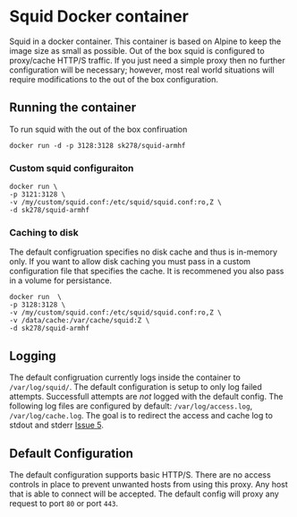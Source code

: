 # Squid Docker container
Squid in a docker container.  This container is based on Alpine to keep the image size as small as possible.  Out of the box squid is configured to proxy/cache HTTP/S traffic.  If you just need a simple proxy then no further configuration will be necessary; however, most real world situations will require modifications to the out of the box configuration.

## Running the container
To run squid with the out of the box confiruation 

```
docker run -d -p 3128:3128 sk278/squid-armhf
```


### Custom squid configuraiton

```
docker run \
-p 3121:3128 \
-v /my/custom/squid.conf:/etc/squid/squid.conf:ro,Z \
-d sk278/squid-armhf
```

### Caching to disk
The default configruation specifies no disk cache and thus is in-memory only.  If you want to allow disk caching you must pass in a custom configuration file that specifies the cache.  It is recommened you also pass in a volume for persistance.

```
docker run  \
-p 3128:3128 \
-v /my/custom/squid.conf:/etc/squid/squid.conf:ro,Z \
-v /data/cache:/var/cache/squid:Z \
-d sk278/squid-armhf
```


## Logging
The default configruation currently logs inside the container to `/var/log/squid/`.  The default configuration is setup to only log failed attempts.  Successfull attempts are *not* logged with the default config. The following log files are configured by default: `/var/log/access.log`, `/var/log/cache.log`.  The goal is to redirect the access and cache log to stdout and stderr [Issue 5](https://github.com/scbunn/docker-squid/issues/5).

## Default Configuration
The default configuration supports basic HTTP/S.  There are no access controls in place to prevent unwanted hosts from using this proxy.  Any host that is able to connect will be accepted.  The default config will proxy any request to port `80` or port `443`.
